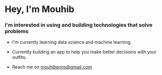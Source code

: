 <h1>Hey, I'm Mouhib</h1>
<h3>I'm interested in using and building technologies that solve problems</h3>

- I'm currently learning data science and machine learning.

- Currently building an app to help you make better decisions with your outfits.

- Reach me on mouhibenns@gmail.com

